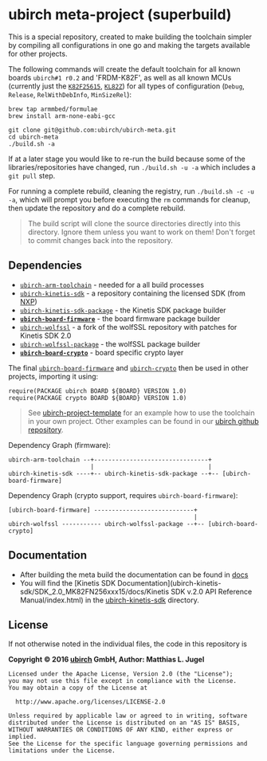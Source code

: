 # ubirch meta-project (superbuild)

This is a special repository, created to make building the toolchain simpler by compiling all configurations
in one go and making the targets available for other projects.

The following commands will create the default toolchain for all known boards `ubirch#1 r0.2` and 'FRDM-K82F', as
well as all known MCUs (currently just the [`K82F25615`](http://www.nxp.com/products/microcontrollers-and-processors/arm-processors/kinetis-cortex-m-mcus/k-series-performance-m4/k8x-secure/kinetis-k82-150-mhz-hw-cryptographic-co-processor-quadspi-microcontrollers-mcus-based-on-arm-cortex-m4-core:K82_150?fsrch=1&sr=2&pageNum=1),
[`KL82Z`](http://www.nxp.com/products/microcontrollers-and-processors/arm-processors/kinetis-cortex-m-mcus/l-series-ultra-low-power-m0-plus/kinetis-kl8x-72-96-mhz-secure-ultra-low-power-microcontrollers-mcus-based-on-arm-cortex-m0-plus-core:KL8x?fsrch=1&sr=3&pageNum=1)) for all types of configuration (`Debug`, `Release`, `RelWithDebInfo`, `MinSizeRel`):

```
brew tap armmbed/formulae
brew install arm-none-eabi-gcc
```
```
git clone git@github.com:ubirch/ubirch-meta.git
cd ubirch-meta
./build.sh -a
```

If at a later stage you would like to re-run the build because some of the libraries/repositories have changed,
run `./build.sh -u -a` which includes a `git pull` step.

For running a complete rebuild, cleaning the registry, run `./build.sh -c -u -a`, which will prompt you before
executing the `rm` commands for cleanup, then update the repository and do a complete rebuild.

> The build script will clone the source directories directly into this directory. Ignore them unless you want to work on them!
> Don't forget to commit changes back into the repository.

## Dependencies

- [`ubirch-arm-toolchain`](https://github.com/ubirch/ubirch-arm-toolchain) - needed for a all build processes
- [`ubirch-kinetis-sdk`](https://github.com/ubirch/ubirch-kinetis-sdk) - a repository containing the licensed SDK (from [NXP](kex.nxp.com))
- [`ubirch-kinetis-sdk-package`](https://github.com/ubirch/ubirch-kinetis-sdk-package) - the Kinetis SDK package builder
- __[`ubirch-board-firmware`](https://github.com/ubirch/ubirch-board-firmware)__ - the board firmware package builder
- [`ubirch-wolfssl`](https://github.com/ubirch/ubirch-wolfssl) - a fork of the wolfSSL repository with patches for Kinetis SDK 2.0
- [`ubirch-wolfssl-package`](https://github.com/ubirch/ubirch-wolfssl-package) - the wolfSSL package builder
- __[`ubirch-board-crypto`](https://github.com/ubirch/ubirch-board-crypto)__ - board specific crypto layer

The final [`ubirch-board-firmware`](https://github.com/ubirch/ubirch-board-firmware) and [`ubirch-crypto`](https://github.com/ubirch/ubirch-crypto) then be used in other projects,
importing it using:

```
require(PACKAGE ubirch BOARD ${BOARD} VERSION 1.0)
require(PACKAGE crypto BOARD ${BOARD} VERSION 1.0)
```
> See [ubirch-project-template](https://github.com/ubirch/ubirch-project-template) for an example how to use the toolchain
> in your own project. Other examples can be found in our [ubirch github repository](https://github.com/ubirch).

Dependency Graph (firmware):

```
ubirch-arm-toolchain --+--------------------------------+
                       |                                |
ubirch-kinetis-sdk ----+-- ubirch-kinetis-sdk-package --+-- [ubirch-board-firmware]
```

Dependency Graph (crypto support, requires `ubirch-board-firmware`):

```
[ubirch-board-firmware] ----------------------------+
                                                    |
ubirch-wolfssl ----------- ubirch-wolfssl-package --+-- [ubirch-board-crypto]
```

## Documentation

* After building the meta build the documentation can be found in [docs](docs/html/index.html)
* You will find the [Kinetis SDK Documentation](ubirch-kinetis-sdk/SDK_2.0_MK82FN256xxx15/docs/Kinetis SDK v.2.0 API Reference Manual/index.html) in the [ubirch-kinetis-sdk](ubirch-kinetis-sdk) directory.

## License

If not otherwise noted in the individual files, the code in this repository is

__Copyright &copy; 2016 [ubirch](http://ubirch.com) GmbH, Author: Matthias L. Jugel__

```
Licensed under the Apache License, Version 2.0 (the "License");
you may not use this file except in compliance with the License.
You may obtain a copy of the License at

  http://www.apache.org/licenses/LICENSE-2.0

Unless required by applicable law or agreed to in writing, software
distributed under the License is distributed on an "AS IS" BASIS,
WITHOUT WARRANTIES OR CONDITIONS OF ANY KIND, either express or implied.
See the License for the specific language governing permissions and
limitations under the License.
```

